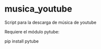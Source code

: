# musica_youtube
Script para la descarga de música de youtube

Requiere el módulo pytube:

pip install pytube
